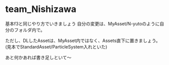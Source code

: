 # team_Nishizawa

基本f3と同じやり方でいきましょう
自分の変更は、MyAsset/N-yutoのように自分のフォルダ内で。

ただし、DLしたAssetは、MyAsset内ではなく、Assets直下に置きましょう。(見本でStandardAsset/ParticleSystem入れといた)

あと何かあれば書き足しといて～
